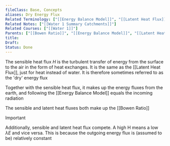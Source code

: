 ```yaml
---
fileClass: Base, Concepts
aliases: Dry Energy Flux
Related Terminology: ["[[Energy Balance Model]]", "[[Latent Heat Flux]]", "[[Bowen Ratio]]"]
Related Notes: ["[[Water 1 Summary Catchments]]"]
Related Courses: ["[[Water 1]]"]
Parents: ["[[Bowen Ratio]]", "[[Energy Balance Model]]", "[[Latent Heat Flux]]", "[[Water 1 Summary Catchments]]"]
title: 
Draft: 
Status: Done
---
```

The sensible heat flux $H$ is the turbulent transfer of energy from the surface to the air in the form of heat exchanges. It is the same as the [[Latent Heat Flux]], just for heat instead of water. It is therefore sometimes referred to as the 'dry' energy flux

Together with the sensible heat flux, it makes up the energy fluxes from the earth, and following the [[Energy Balance Model]] equals the incoming radiation

The sensible and latent heat fluxes both make up the [[Bowen Ratio]]

>[!Important]
>Additionally, sensible and latent heat flux compete. A high H means a low $\lambda E$ and vice versa. This is because the outgoing energy flux is (assumed to be) relatively constant
